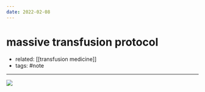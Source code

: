 ```yaml
---
date: 2022-02-08
---
```


# massive transfusion protocol

- related: [[transfusion medicine]]
- tags: #note
---

![](https://photos.thisispiggy.com/file/wikiFiles/20220208105112.png)
